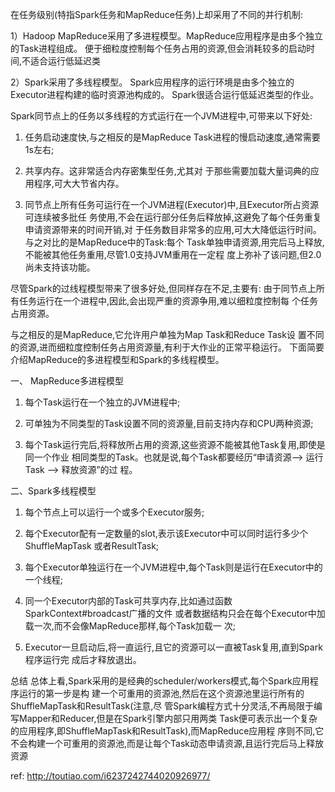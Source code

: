 在任务级别(特指Spark任务和MapReduce任务)上却采用了不同的并行机制:

1）Hadoop MapReduce采用了多进程模型。MapReduce应用程序是由多个独立的Task进程组成。
便于细粒度控制每个任务占用的资源,但会消耗较多的启动时间,不适合运行低延迟类

2）Spark采用了多线程模型。
Spark应用程序的运行环境是由多个独立的Executor进程构建的临时资源池构成的。
Spark很适合运行低延迟类型的作业。
 

Spark同节点上的任务以多线程的方式运行在一个JVM进程中,可带来以下好处:

1) 任务启动速度快,与之相反的是MapReduce Task进程的慢启动速度,通常需要1s左右;

2) 共享内存。这非常适合内存密集型任务,尤其对
于那些需要加载大量词典的应用程序,可大大节省内存。

3) 同节点上所有任务可运行在一个JVM进程(Executor)中,且Executor所占资源可连续被多批任
务使用,不会在运行部分任务后释放掉,这避免了每个任务重复申请资源带来的时间开销,对
于任务数目非常多的应用,可大大降低运行时间。与之对比的是MapReduce中的Task:每个
Task单独申请资源,用完后⻢上释放,不能被其他任务重用,尽管1.0支持JVM重用在一定程
度上弥补了该问题,但2.0尚未支持该功能。

尽管Spark的过线程模型带来了很多好处,但同样存在不足,主要有:
由于同节点上所有任务运行在一个进程中,因此,会出现严重的资源争用,难以细粒度控制每
个任务占用资源。

与之相反的是MapReduce,它允许用户单独为Map Task和Reduce Task设
置不同的资源,进而细粒度控制任务占用资源量,有利于大作业的正常平稳运行。
下面简要介绍MapReduce的多进程模型和Spark的多线程模型。

一、 MapReduce多进程模型

1) 每个Task运行在一个独立的JVM进程中;

2) 可单独为不同类型的Task设置不同的资源量,目前支持内存和CPU两种资源;

3) 每个Task运行完后,将释放所占用的资源,这些资源不能被其他Task复用,即使是同一个作业
相同类型的Task。也就是说,每个Task都要经历“申请资源—> 运行Task –> 释放资源”的过
程。

二、Spark多线程模型

1) 每个节点上可以运行一个或多个Executor服务;

2) 每个Executor配有一定数量的slot,表示该Executor中可以同时运行多少个ShuffleMapTask
或者ResultTask;

3) 每个Executor单独运行在一个JVM进程中,每个Task则是运行在Executor中的一个线程;

4) 同一个Executor内部的Task可共享内存,比如通过函数SparkContext#broadcast广播的文件
或者数据结构只会在每个Executor中加载一次,而不会像MapReduce那样,每个Task加载一
次;

5) Executor一旦启动后,将一直运行,且它的资源可以一直被Task复用,直到Spark程序运行完
成后才释放退出。

总结
总体上看,Spark采用的是经典的scheduler/workers模式,每个Spark应用程序运行的第一步是构
建一个可重用的资源池,然后在这个资源池里运行所有的ShuffleMapTask和ResultTask(注意,尽
管Spark编程方式十分灵活,不再局限于编写Mapper和Reducer,但是在Spark引擎内部只用两类
Task便可表示出一个复杂的应用程序,即ShuffleMapTask和ResultTask),而MapReduce应用程
序则不同,它不会构建一个可重用的资源池,而是让每个Task动态申请资源,且运行完后⻢上释放
资源


ref:
http://toutiao.com/i6237242744020926977/



